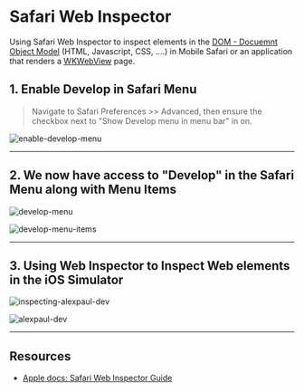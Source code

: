 # Safari Web Inspector

Using Safari Web Inspector to inspect elements in the [DOM - Docuemnt Object Model](https://developer.mozilla.org/en-US/docs/Web/API/Document_Object_Model) (HTML, Javascript, CSS, ....) in Mobile Safari or an application that renders a [WKWebView](https://developer.apple.com/documentation/webkit/wkwebview) page.

## 1. Enable Develop in Safari Menu

> Navigate to Safari Preferences >> Advanced, then ensure the checkbox next to "Show Develop menu in menu bar" in on.

![enable-develop-menu](https://user-images.githubusercontent.com/1819208/200086796-365912df-8062-4444-84d9-2f2e6feda71f.png)

***

## 2. We now have access to "Develop" in the Safari Menu along with Menu Items

![develop-menu](https://user-images.githubusercontent.com/1819208/200087275-554cc0f0-a02e-4f77-a051-08f3a1d82d07.png)

![develop-menu-items](https://user-images.githubusercontent.com/1819208/200087448-082654b4-3aad-45eb-ac85-a185a6985bd2.png)

***

## 3. Using Web Inspector to Inspect Web elements in the iOS Simulator 

![inspecting-alexpaul-dev](https://user-images.githubusercontent.com/1819208/200087710-38822f9c-ae37-418c-a51e-767fda1e4275.png)


![alexpaul-dev](https://user-images.githubusercontent.com/1819208/200086891-7fd19c0d-e8eb-4c4c-9c51-794979fb6946.png)

***

## Resources 

* [Apple docs: Safari Web Inspector Guide](https://developer.apple.com/library/archive/documentation/AppleApplications/Conceptual/Safari_Developer_Guide/GettingStarted/GettingStarted.html)
